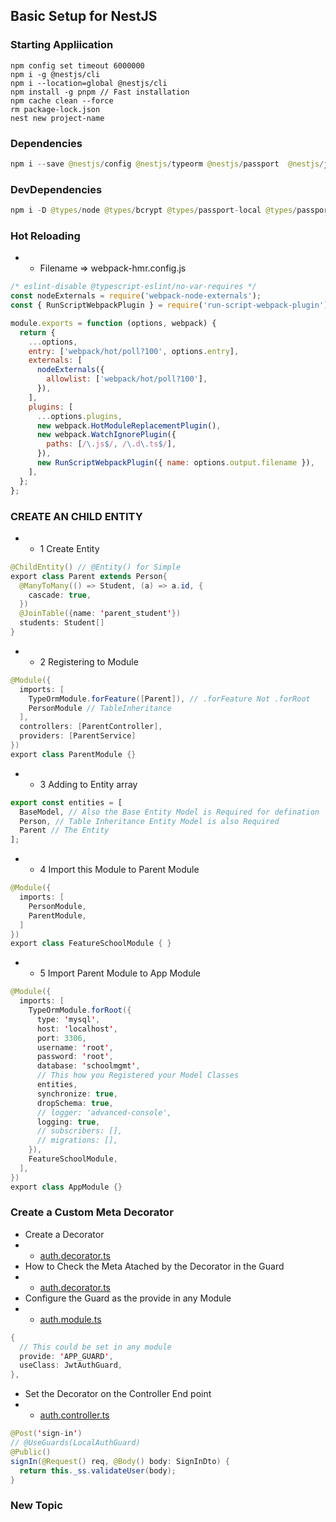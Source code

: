 ## Basic Setup for NestJS
### Starting Appliication
```shell
npm config set timeout 6000000
npm i -g @nestjs/cli
npm i --location=global @nestjs/cli
npm install -g pnpm // Fast installation
npm cache clean --force
rm package-lock.json
nest new project-name
```
### Dependencies
```java
npm i --save @nestjs/config @nestjs/typeorm @nestjs/passport  @nestjs/jwt @nestjs/throttler  @nestjs/serve-static typeorm mysql2 bcrypt class-validator class-transformer  passport passport-local  passport-jwt typeorm-extension joi bcrypt helmet csurf cpx 
```
### DevDependencies
```java
npm i -D @types/node @types/bcrypt @types/passport-local @types/passport-jwt @types/express-session  @types/joi @types/bcrypt @types/multer webpack-node-externals run-script-webpack-plugin webpack  
```

### Hot Reloading
* * Filename => webpack-hmr.config.js
```javascript
/* eslint-disable @typescript-eslint/no-var-requires */
const nodeExternals = require('webpack-node-externals');
const { RunScriptWebpackPlugin } = require('run-script-webpack-plugin');

module.exports = function (options, webpack) {
  return {
    ...options,
    entry: ['webpack/hot/poll?100', options.entry],
    externals: [
      nodeExternals({
        allowlist: ['webpack/hot/poll?100'],
      }),
    ],
    plugins: [
      ...options.plugins,
      new webpack.HotModuleReplacementPlugin(),
      new webpack.WatchIgnorePlugin({
        paths: [/\.js$/, /\.d\.ts$/],
      }),
      new RunScriptWebpackPlugin({ name: options.output.filename }),
    ],
  };
};
```
### CREATE AN CHILD ENTITY

* * 1 Create Entity
```java
@ChildEntity() // @Entity() for Simple
export class Parent extends Person{
  @ManyToMany(() => Student, (a) => a.id, {
    cascade: true,
  })
  @JoinTable({name: 'parent_student'})
  students: Student[]
}
```
* * 2 Registering to Module
```java
@Module({
  imports: [
    TypeOrmModule.forFeature([Parent]), // .forFeature Not .forRoot
    PersonModule // TableInheritance
  ],
  controllers: [ParentController],
  providers: [ParentService]
})
export class ParentModule {}
```
* * 3 Adding to Entity array
```typescript
export const entities = [
  BaseModel, // Also the Base Entity Model is Required for defination
  Person, // Table Inheritance Entity Model is also Required
  Parent // The Entity
];
```
* * 4 Import this Module to Parent Module
```java
@Module({
  imports: [
    PersonModule, 
    ParentModule, 
  ]
})
export class FeatureSchoolModule { }
```
* * 5 Import Parent Module to App Module
```java
@Module({
  imports: [
    TypeOrmModule.forRoot({
      type: 'mysql',
      host: 'localhost',
      port: 3306,
      username: 'root',
      password: 'root',
      database: 'schoolmgmt',
      // This how you Registered your Model Classes
      entities,
      synchronize: true,
      dropSchema: true,
      // logger: 'advanced-console',
      logging: true,
      // subscribers: [],
      // migrations: [],
    }),
    FeatureSchoolModule,
  ],
})
export class AppModule {}
```
### Create a Custom Meta Decorator
* Create a Decorator
* * [auth.decorator.ts](src/auth/auth.decorator.ts)
* How to Check the Meta Atached by the Decorator in the Guard
* * [auth.decorator.ts](src/auth/guard/auth.guard.ts)
* Configure the Guard as the provide in any Module
* * [auth.module.ts](src/auth/auth.module.ts)
```java
{
  // This could be set in any module
  provide: 'APP_GUARD',
  useClass: JwtAuthGuard,
},
```
* Set the Decorator on the Controller End point
* * [auth.controller.ts](src/auth/auth.controller.ts)
```java
@Post('sign-in')
// @UseGuards(LocalAuthGuard)
@Public()
signIn(@Request() req, @Body() body: SignInDto) {
  return this._ss.validateUser(body);
}
```
### New Topic
